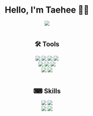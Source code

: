 <!-- ![header](https://capsule-render.vercel.app/api?type=waving&color=a869f5&height=220&section=header&text=😼%20Taehee%20Kim&fontSize=40&fontColor=ffffff&animation=twinkling) -->

<h1 align="center">Hello, I'm Taehee 🖐🏻</h1>

<div align="center">
<img class="thumbnail" src="https://user-images.githubusercontent.com/101693495/175824419-1f19aee0-d164-407e-9d5e-9fa2c4c36ca6.gif" style="margin: 0 auto"> 
</div>

<br>


<div align ="center">
 <h2>🛠 Tools </h2>
<img src="https://img.shields.io/badge/GitHub-181717?style=plastic&logo=GitHub&logoColor=white&logoWidth=40"/> <img src="https://img.shields.io/badge/Git-F05032?style=plastic&logo=Git&logoColor=white&logoWidth=40"/> <img src="https://img.shields.io/badge/Visual Studio Code-007ACC?style=plastic&logo=Visual Studio Code&logoColor=white&logoWidth=40"/>
<img src="https://img.shields.io/badge/Node.js-339933?style=plastic&logo=Node.js&logoColor=white&logoWidth=40"/> 
   <br>
<img src="https://img.shields.io/badge/Jira-0052CC?style=plastic&logo=Jira&logoColor=white&logoWidth=40"/> 
<img src="https://img.shields.io/badge/Slack-4A154B?style=plastic&logo=Slack&logoColor=white&logoWidth=40"/> 
<img src="https://img.shields.io/badge/Notion-000000?style=plastic&logo=Notion&logoColor=white&logoWidth=40"/> 
   <br>
<img src="https://img.shields.io/badge/Adobe Photoshop-31A8FF?style=plastic&logo=Adobe Photoshop&logoColor=white&logoWidth=40"/>
<img src="https://img.shields.io/badge/Adobe Illustrator-FF9A00?style=plastic&logo=Adobe Illustrator&logoColor=white&logoWidth=40"/>
 
 </div>
<br>

<div align ="center">
 <h2>⌨ Skills </h2>
<img src="https://img.shields.io/badge/HTML5-E34F26?style=plastic&logo=HTML5&logoColor=white&logoWidth=40"/> 
<img src="https://img.shields.io/badge/CSS3-572B6?style=plastic&logo=CSS3&logoColor=white&logoWidth=40"/>  
 <br>
<img src="https://img.shields.io/badge/React-61DAFB?style=plastic&logo=React&logoColor=white&logoWidth=40"/> 
<img src="https://img.shields.io/badge/JavaScript-F7DF1E?style=plastic&logo=JavaScript&logoColor=white&logoWidth=40"/> 


 </div>

<!--
**greenT-Hee/greenT-Hee** is a ✨ _special_ ✨ repository because its `README.md` (this file) appears on your GitHub profile.

Here are some ideas to get you started:

- 🔭 I’m currently working on ...
- 🌱 I’m currently learning ...
- 👯 I’m looking to collaborate on ...
- 🤔 I’m looking for help with ...
- 💬 Ask me about ...
- 📫 How to reach me: ...
- 😄 Pronouns: ...
- ⚡ Fun fact: ...
-->
